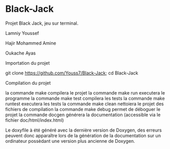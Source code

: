 Black-Jack
==========

Projet Black Jack, jeu sur terminal.

Lamniy Youssef

Hajir Mohammed Amine

Oukache Ayas

Importation du projet

git clone https://github.com/Youss7/Black-Jack; cd Black-Jack

Compilation du projet

la commande make compilera le projet
la commande make run executera le programme
la commande make test compilera les tests
la commande make runtest executera les tests
la commande make clean nettoiera le projet des fichiers de compilation
la commande make debug permet de déboguer le projet
la commande docgen générera la documentation (accessible via le fichier doc/html/index.html)



Le doxyfile à été généré avec la dernière version de Doxygen, des erreurs peuvent donc apparaître lors de la génération de la documentation sur un ordinateur possèdant une version plus ancienne de Doxygen.

